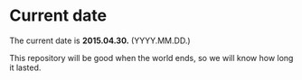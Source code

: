 # Current date

The current date is **2015.04.30.** (YYYY.MM.DD.)

This repository will be good when the world ends, so we will know how long it lasted.
